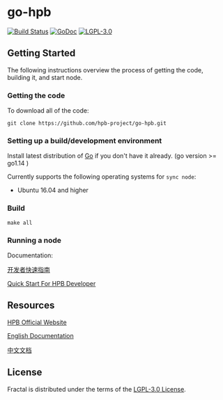# go-hpb

[![Build Status](https://travis-ci.com/hpb-project/go-hpb.svg?branch=master)](https://travis-ci.com/hpb-project/go-hpb)
[![GoDoc](https://godoc.org/github.com/hpb-project/go-hpb?status.svg)](https://godoc.org/github.com//hpb-project/go-hpb)
[![LGPL-3.0](https://img.shields.io/badge/license-LGPL--3.0-blue.svg)](./COPYING)

## Getting Started

The following instructions overview the process of getting the code, building it, and start node.

### Getting the code

To download all of the code:

`git clone https://github.com/hpb-project/go-hpb.git`

### Setting up a build/development environment

Install latest distribution of [Go](https://golang.org/) if you don't have it already. (go version >= go1.14 )

Currently supports the following operating systems for `sync node`:

- Ubuntu 16.04 and higher

### Build 

`make all`

### Running a node

Documentation:

[开发者快速指南](https://github.com/hpb-project/wiki/wiki/HPB%E5%BC%80%E5%8F%91%E8%80%85%E5%BF%AB%E9%80%9F%E6%8C%87%E5%8D%97)

[Quick Start For HPB Developer](https://github.com/hpb-project/wiki/wiki/Quick-Start-For-HPB-Developer)


## Resources

[HPB Official Website](https://www.hpb.io)

[English Documentation](https://github.com/hpb-project/wiki/wiki)

[中文文档](https://github.com/hpb-project/wiki/wiki/HPB-Wiki-%E4%B8%AD%E6%96%87%E9%A6%96%E9%A1%B5)

## License

Fractal is distributed under the terms of the [LGPL-3.0 License](./COPYING).
